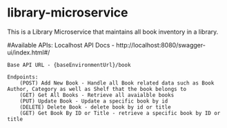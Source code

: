 # library-microservice
This is a Library Microservice that maintains all book inventory in a library. 

#Available APIs:
	Localhost API Docs - http://localhost:8080/swagger-ui/index.html#/
	
	Base API URL - {baseEnvironmentUrl}/book

	Endpoints:
		(POST) Add New Book - Handle all Book related data such as Book Author, Category as well as Shelf that the book belongs to
		(GET) Get All Books - Retrieve all avaialble books
		(PUT) Update Book - Update a specific book by id
		(DELETE) Delete Book - delete book by id or title
		(GET) Get Book By ID or Title - retrieve a specific book by ID or title
		
		
		